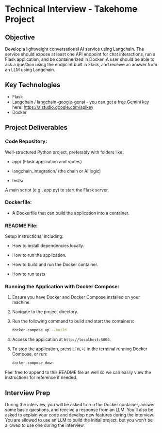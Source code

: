 # Technical Interview - Takehome Project

## Objective
Develop a lightweight conversational AI service using Langchain. 
The service should expose at least one API endpoint for chat interactions, 
run a Flask application, and be containerized in Docker. 
A user should be able to ask a question using the endpoint built in Flask, 
and receive an answer from an LLM using Langchain.

## Key Technologies
* Flask
* Langchain / langchain-google-genai - you can get a free Gemini key here: https://aistudio.google.com/apikey
* Docker

## Project Deliverables

### Code Repository:

Well-structured Python project, preferably with folders like:

* app/ (Flask application and routes)

* langchain_integration/ (the chain or AI logic)

* tests/ 

A main script (e.g., app.py) to start the Flask server.

### Dockerfile:

* A Dockerfile that can build the application into a container.

### README File:

Setup instructions, including:

* How to install dependencies locally.

* How to run the application.

* How to build and run the Docker container.

* How to run tests 

### Running the Application with Docker Compose:

1. Ensure you have Docker and Docker Compose installed on your machine.
2. Navigate to the project directory.
3. Run the following command to build and start the containers:
   
   ```bash
   docker-compose up --build
   ```
4. Access the application at `http://localhost:5000`.

5. To stop the application, press `CTRL+C` in the terminal running Docker Compose, or run:
   
   ```bash
   docker-compose down
   ```

Feel free to append to this README file as well so we can easily view the instructions for reference if needed.

##  Interview Prep

During the interview, you will be asked to run the Docker container, answer some basic questions, and receive a response from an LLM. You'll also be asked to explain your code and develop new features during the interview. You are allowed to use an LLM to build the initial project, but you won't be allowed to use one during the interview. 